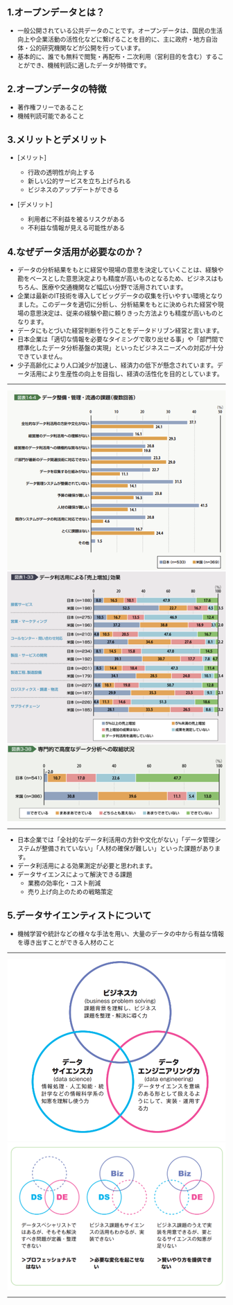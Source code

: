 ## 1.オープンデータとは？
- 一般公開されている公共データのことです。オープンデータは、国民の生活向上や企業活動の活性化などに繋げることを目的に、主に政府・地方自治体・公的研究機関などが公開を行っています。
- 基本的に、誰でも無料で閲覧・再配布・二次利用（営利目的を含む）することができ、機械判読に適したデータが特徴です。

## 2.オープンデータの特徴
- 著作権フリーであること
- 機械判読可能であること

## 3.メリットとデメリット
- [メリット]
  - 行政の透明性が向上する
  - 新しい公的サービスを立ち上げられる
  - ビジネスのアップデートができる

- [デメリット]
  - 利用者に不利益を被るリスクがある
  - 不利益な情報が見える可能性がある

## 4.なぜデータ活用が必要なのか？
- データの分析結果をもとに経営や現場の意思を決定していくことは、経験や勘をベースとした意思決定よりも精度が高いものとなるため、ビジネスはもちろん、医療や交通機関など幅広い分野で活用されています。
- 企業は最新のIT技術を導入してビッグデータの収集を行いやすい環境となりました。このデータを適切に分析し、分析結果をもとに決められた経営や現場の意思決定は、従来の経験や勘に頼りきった方法よりも精度が高いものとなります。
- データにもとづいた経営判断を行うことをデータドリブン経営と言います。
- 日本企業は「適切な情報を必要なタイミングで取り出せる事」や「部門間で標準化したデータ分析基盤の実現」といったビジネスニーズへの対応が十分できていません。
- 少子高齢化により人口減少が加速し、経済力の低下が懸念されています。データ活用により生産性の向上を目指し、経済の活性化を目的としています。
<hr>

![日米のデータ整理の課題](./img/img01.png)
![売上効果](./img/img18.png)
![高度なデータ分析](./img/img19.png)

<hr>

- 日本企業では「全社的なデータ利活用の方針や文化がない」「データ管理システムが整備されていない」「人材の確保が難しい」といった課題があります。
- データ利活用による効果測定が必要と思われます。
- データサイエンスによって解決できる課題
  - 業務の効率化・コスト削減
  - 売り上げ向上のための戦略策定

## 5.データサイエンティストについて
  - 機械学習や統計などの様々な手法を用い、大量のデータの中から有益な情報を導き出すことができる人材のこと
<hr>

![データサイエンティストの３つのスキル](./img/img02.png)
![３つのスキルは欠けてはならない](./img/img03.png)
<hr>

